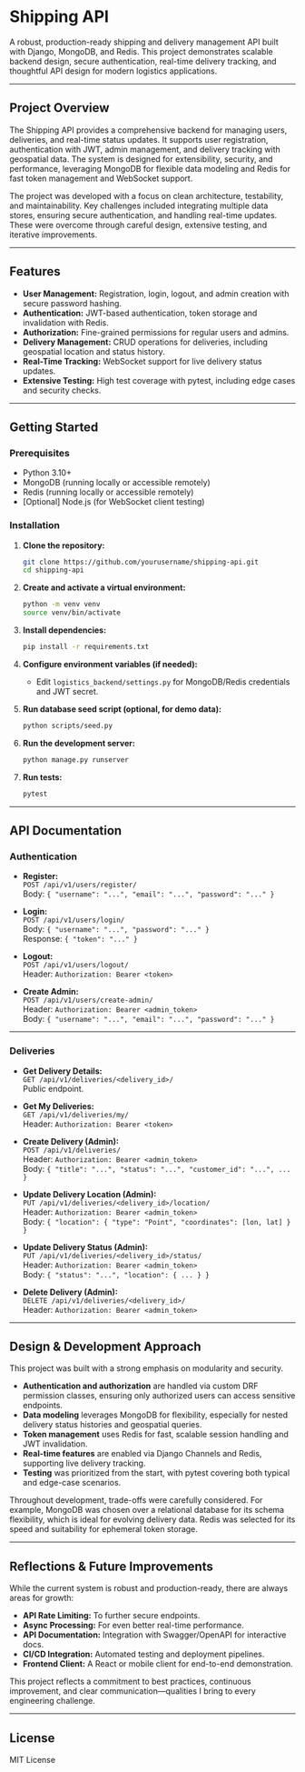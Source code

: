 # Shipping API

A robust, production-ready shipping and delivery management API built with Django, MongoDB, and Redis. This project demonstrates scalable backend design, secure authentication, real-time delivery tracking, and thoughtful API design for modern logistics applications.

---

## Project Overview

The Shipping API provides a comprehensive backend for managing users, deliveries, and real-time status updates. It supports user registration, authentication with JWT, admin management, and delivery tracking with geospatial data. The system is designed for extensibility, security, and performance, leveraging MongoDB for flexible data modeling and Redis for fast token management and WebSocket support.

The project was developed with a focus on clean architecture, testability, and maintainability. Key challenges included integrating multiple data stores, ensuring secure authentication, and handling real-time updates. These were overcome through careful design, extensive testing, and iterative improvements.

---

## Features

- **User Management:** Registration, login, logout, and admin creation with secure password hashing.
- **Authentication:** JWT-based authentication, token storage and invalidation with Redis.
- **Authorization:** Fine-grained permissions for regular users and admins.
- **Delivery Management:** CRUD operations for deliveries, including geospatial location and status history.
- **Real-Time Tracking:** WebSocket support for live delivery status updates.
- **Extensive Testing:** High test coverage with pytest, including edge cases and security checks.

---

## Getting Started

### Prerequisites

- Python 3.10+
- MongoDB (running locally or accessible remotely)
- Redis (running locally or accessible remotely)
- [Optional] Node.js (for WebSocket client testing)

### Installation

1. **Clone the repository:**
   ```bash
   git clone https://github.com/yourusername/shipping-api.git
   cd shipping-api
   ```

2. **Create and activate a virtual environment:**
   ```bash
   python -m venv venv
   source venv/bin/activate
   ```

3. **Install dependencies:**
   ```bash
   pip install -r requirements.txt
   ```

4. **Configure environment variables (if needed):**
   - Edit `logistics_backend/settings.py` for MongoDB/Redis credentials and JWT secret.

5. **Run database seed script (optional, for demo data):**
   ```bash
   python scripts/seed.py
   ```

6. **Run the development server:**
   ```bash
   python manage.py runserver
   ```

7. **Run tests:**
   ```bash
   pytest
   ```

---

## API Documentation

### Authentication

- **Register:**  
  `POST /api/v1/users/register/`  
  Body: `{ "username": "...", "email": "...", "password": "..." }`

- **Login:**  
  `POST /api/v1/users/login/`  
  Body: `{ "username": "...", "password": "..." }`  
  Response: `{ "token": "..." }`

- **Logout:**  
  `POST /api/v1/users/logout/`  
  Header: `Authorization: Bearer <token>`

- **Create Admin:**  
  `POST /api/v1/users/create-admin/`  
  Header: `Authorization: Bearer <admin_token>`  
  Body: `{ "username": "...", "email": "...", "password": "..." }`

---

### Deliveries

- **Get Delivery Details:**  
  `GET /api/v1/deliveries/<delivery_id>/`  
  Public endpoint.

- **Get My Deliveries:**  
  `GET /api/v1/deliveries/my/`  
  Header: `Authorization: Bearer <token>`

- **Create Delivery (Admin):**  
  `POST /api/v1/deliveries/`  
  Header: `Authorization: Bearer <admin_token>`  
  Body: `{ "title": "...", "status": "...", "customer_id": "...", ... }`

- **Update Delivery Location (Admin):**  
  `PUT /api/v1/deliveries/<delivery_id>/location/`  
  Header: `Authorization: Bearer <admin_token>`  
  Body: `{ "location": { "type": "Point", "coordinates": [lon, lat] } }`

- **Update Delivery Status (Admin):**  
  `PUT /api/v1/deliveries/<delivery_id>/status/`  
  Header: `Authorization: Bearer <admin_token>`  
  Body: `{ "status": "...", "location": { ... } }`

- **Delete Delivery (Admin):**  
  `DELETE /api/v1/deliveries/<delivery_id>/`  
  Header: `Authorization: Bearer <admin_token>`

---

## Design & Development Approach

This project was built with a strong emphasis on modularity and security.  
- **Authentication and authorization** are handled via custom DRF permission classes, ensuring only authorized users can access sensitive endpoints.
- **Data modeling** leverages MongoDB for flexibility, especially for nested delivery status histories and geospatial queries.
- **Token management** uses Redis for fast, scalable session handling and JWT invalidation.
- **Real-time features** are enabled via Django Channels and Redis, supporting live delivery tracking.
- **Testing** was prioritized from the start, with pytest covering both typical and edge-case scenarios.

Throughout development, trade-offs were carefully considered. For example, MongoDB was chosen over a relational database for its schema flexibility, which is ideal for evolving delivery data. Redis was selected for its speed and suitability for ephemeral token storage.

---

## Reflections & Future Improvements

While the current system is robust and production-ready, there are always areas for growth:
- **API Rate Limiting:** To further secure endpoints.
- **Async Processing:** For even better real-time performance.
- **API Documentation:** Integration with Swagger/OpenAPI for interactive docs.
- **CI/CD Integration:** Automated testing and deployment pipelines.
- **Frontend Client:** A React or mobile client for end-to-end demonstration.

This project reflects a commitment to best practices, continuous improvement, and clear communication—qualities I bring to every engineering challenge.

---

## License

MIT License
